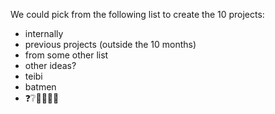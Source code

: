 We could pick from the following list to create the 10 projects:

- internally
- previous projects (outside the 10 months)
- from some other list
- other ideas?
- teibi
- batmen
- ❓❔🙋‍♀️🙋‍♂️

